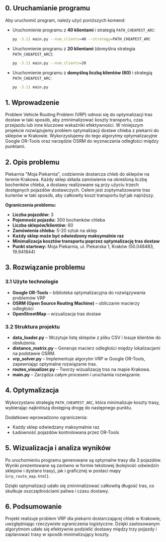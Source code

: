 ## 0. Uruchamianie programu

Aby uruchomić program, należy użyć poniższych komend:

- Uruchomienie programu z **40 klientami** i strategią `PATH_CHEAPEST_ARC`:
  ```bash
  py -3.11 main.py --num_clients=40 --strategy=PATH_CHEAPEST_ARC
  ```
- Uruchomienie programu z **20 klientami** (domyślna strategia `PATH_CHEAPEST_ARC`):
  ```bash
  py -3.11 main.py --num_clients=20
  ```
- Uruchomienie programu z **domyślną liczbą klientów (60)** i strategią `PATH_CHEAPEST_ARC`:
  ```bash
  py -3.11 main.py
  ```

## 1. Wprowadzenie

Problem Vehicle Routing Problem (VRP) odnosi się do optymalizacji tras dostaw w taki sposób, aby zminimalizować koszty transportu, czas przejazdu lub inne kluczowe wskaźniki efektywności. W niniejszym projekcie rozwiązujemy problem optymalizacji dostaw chleba z piekarni do sklepów w Krakowie. Wykorzystujemy do tego algorytmy optymalizacyjne Google OR-Tools oraz narzędzie OSRM do wyznaczania odległości między punktami.

## 2. Opis problemu

Piekarnia "Moja Piekarnia", codziennie dostarcza chleb do sklepów na terenie Krakowa. Każdy sklep składa zamówienie na określoną liczbę bochenków chleba, a dostawy realizowane są przy użyciu trzech dostępnych pojazdów dostawczych. Celem jest zoptymalizowanie tras kurierów w taki sposób, aby całkowity koszt transportu był jak najniższy.

**Ograniczenia problemu:**

- **Liczba pojazdów:** 3
- **Pojemność pojazdu:** 300 bochenków chleba
- **Liczba sklepów/klientów:** 60
- **Zamówienia chleba:** 5-20 sztuk na sklep
- **Każdy sklep może być odwiedzony maksymalnie raz**
- **Minimalizacja kosztów transportu poprzez optymalizację tras dostaw**
- **Punkt startowy:** Moja Piekarnia, ul. Piekarska 1, Kraków (50.048483, 19.941844)

## 3. Rozwiązanie problemu

### 3.1 Użyte technologie

- **Google OR-Tools** – biblioteka optymalizacyjna do rozwiązywania problemów VRP
- **OSRM (Open Source Routing Machine)** – obliczanie macierzy odległości
- **OpenStreetMap** – wizualizacja tras dostaw

### 3.2 Struktura projektu

- **data_loader.py** – Wczytuje listę sklepów z pliku CSV i losuje klientów do obsłużenia.
- **distance_matrix.py** – Generuje macierz odległości między lokalizacjami na podstawie OSRM.
- **vrp_solver.py** – Implementuje algorytm VRP w Google OR-Tools, zapewniając optymalne rozwiązanie tras.
- **routes_visualizer.py** – Tworzy wizualizację tras na mapie Krakowa.
- **main.py** – Zarządza całym procesem i uruchamia rozwiązanie.

## 4. Optymalizacja

Wykorzystano strategię `PATH_CHEAPEST_ARC`, która minimalizuje koszty trasy, wybierając najkrótszą dostępną drogę do następnego punktu.

Dodatkowo wprowadzono ograniczenia:

- Każdy sklep odwiedzany maksymalnie raz
- Ładowność pojazdów kontrolowana przez OR-Tools

## 5. Wizualizacja i analiza wyników

Po uruchomieniu programu generowane są optymalne trasy dla 3 pojazdów. Wyniki prezentowane są zarówno w formie tekstowej (kolejność odwiedzin sklepów i dystans trasy), jak i graficznej w postaci mapy (`vrp_route_map.html`).

Dzięki optymalizacji udało się zminimalizować całkowitą długość tras, co skutkuje oszczędnościami paliwa i czasu dostawy.

## 6. Podsumowanie

Projekt realizuje problem VRP dla piekarni dostarczającej chleb w Krakowie, uwzględniając rzeczywiste ograniczenia logistyczne. Dzięki zastosowanym algorytmom udało się efektywnie podzielić dostawy między trzy pojazdy i zaplanować trasy w sposób minimalizujący koszty.
